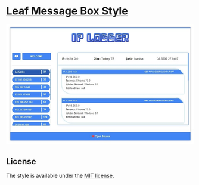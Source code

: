 # [Leaf Message Box Style](https://github.com/emircanerkul/ip-logger/archive/master.zip)

![enter image description here](https://raw.githubusercontent.com/emircanerkul/ip-logger/master/preview.jpg)
## License
The style is available under the  [MIT license](http://opensource.org/licenses/MIT).
